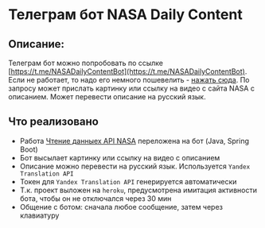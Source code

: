 # Телеграм бот NASA Daily Content

## Описание:
Телеграм бот можно попробовать по ссылке [https://t.me/NASADailyContentBot](https://t.me/NASADailyContentBot). Если не работает, то надо его немного пошевелить - [нажать сюда](https://nasadailybot.herokuapp.com/). 
По запросу может прислать картинку или ссылку на видео с сайта NASA с описанием. Может перевести описание на русский язык. 

## Что реализовано
- Работа [Чтение данныех API NASA](https://github.com/kosurov/nasa-api.git) переложена на бот (Java, Spring Boot)
- Бот высылает картинку или ссылку на видео с описанием
- Описание можно перевести на русский язык. Используется `Yandex Translation API`
- Токен для `Yandex Translation API` генерируется автоматически
- Т.к. проект выложен на `heroku`, предусмотрена имитация активности бота, чтобы он не отключался через 30 мин
- Общение с ботом: сначала любое сообщение, затем через клавиатуру
